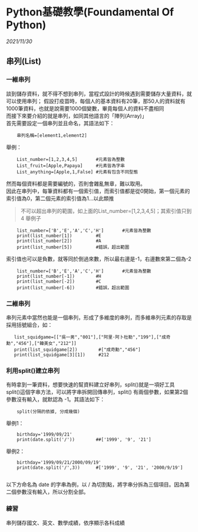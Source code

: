 # Python基礎教學(Foundamental Of Python)

_2021/11/30_
## 串列(List)
### 一維串列
談到儲存資料，就不得不想到串列，當程式設計的時候遇到需要儲存大量資料，就可以使用串列；
假設打疫苗時，每個人的基本資料有20筆，那50人的資料就有1000筆資料，也就是說需要1000個變數，畢竟每個人的資料不盡相同  
而接下來要介紹的就是串列，如同其他語言的「陣列(Array)」  
首先需要設定一個串列並且命名，其語法如下：
```python= 
    串列名稱=[element1,element2]
```
舉例：
```python= 
    List_number=[1,2,3,4,5]       #元素皆為整數
    List_fruit=[Apple,Papaya]     #元素皆為字串
    List_anything=[Apple,1,False] #元素有包含不同型態
```
然而每個資料都是需要編號的，否則會雜亂無章，難以取用。  
因此在串列中，每筆資料都有一個索引值，而索引值都是從0開始，第一個元素的索引值為0，第二個元素的索引值為1...以此類推
 > 不可以超出串列的範圍，如上面的List_number=[1,2,3,4,5]；其索引值只到4
舉例子
```python= 
    list_number=['B','E','A','C','H']       #元素皆為整數
    print(list_number[1])         #E
    print(list_number[2])         #A
    print(list_number[5])         #錯誤，超出範圍
```
索引值也可以是負數，就等同於倒過來數，所以最右邊是-1，右邊數來第二個為-2
```python= 
    list_number=['B','E','A','C','H']       #元素皆為整數
    print(list_number[-1])        #H 
    print(list_number[-2])        #C
    print(list_number[-6])        #錯誤，超出範圍
```
### 二維串列
串列元素中當然也能是一個串列，形成了多維度的串列，而多維串列元素的存取是採用括號組合，如：
```python= 
   list_squidgame=[["吳一男","001"],["阿里·阿卜杜勒","199"],["成奇勳","456"],["韓美女","212"]]
   print(list_squidgame[2])        #["成奇勳","456"]
   print(list_squidgame[3][1])     #212
```
### 利用split()建立串列
有時拿到一筆資料，想要快速的幫資料建立好串列，split()就是一項好工具  
split()這個字串方法，可以將字串拆開回傳串列，split() 有兩個參數，如果第2個參數沒有輸入，就默認為 -1。其語法如下：
```python= 
    split(分隔的依據, 分成幾個)
```
舉例1：
```python= 
    birthday='1999/09/21'
    print(date.split('/'))        ##['1999', '9', '21']
```
舉例2：
```python= 
    birthday='1999/09/21/2000/09/19'
    print(date.split('/',3))      #['1999', '9', '21', '2000/9/19']
    
```

以下方命名為  date 的字串為例，以 / 為切割點，將字串分拆為三個項目。因為第二個參數沒有輸入，所以分割全部。 

### 練習
串列儲存國文、英文、數學成績，依序顯示各科成績
